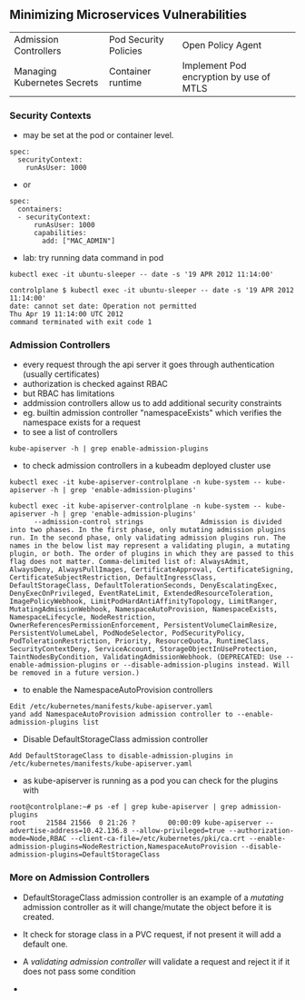 ## Minimizing Microservices Vulnerabilities

|  |  |  |
| ---- | ---- | ---- |
| Admission Controllers | Pod Security Policies | Open Policy Agent | 
| Managing Kubernetes Secrets | Container runtime | Implement Pod encryption by use of MTLS | 


### Security Contexts

- may be set at the pod or container level. 
```
spec:
  securityContext:
    runAsUser: 1000
```
- or
```
spec:
  containers:
  - securityContext:
      runAsUser: 1000
      capabilities:
        add: ["MAC_ADMIN"]
```
- lab: try running data command in pod
```
kubectl exec -it ubuntu-sleeper -- date -s '19 APR 2012 11:14:00'

controlplane $ kubectl exec -it ubuntu-sleeper -- date -s '19 APR 2012 11:14:00'
date: cannot set date: Operation not permitted
Thu Apr 19 11:14:00 UTC 2012
command terminated with exit code 1
```

### Admission Controllers

- every request through the api server it goes through authentication (usually certificates) 
- authorization is checked against RBAC
- but RBAC has limitations
- addmission controllers allow us to add additional security constraints
- eg. builtin admission controller "namespaceExists" which verifies the namespace exists for a request
- to see a list of controllers
```
kube-apiserver -h | grep enable-admission-plugins
```
- to check admission controllers in a kubeadm deployed cluster use
```
kubectl exec -it kube-apiserver-controlplane -n kube-system -- kube-apiserver -h | grep 'enable-admission-plugins'

kubectl exec -it kube-apiserver-controlplane -n kube-system -- kube-apiserver -h | grep 'enable-admission-plugins'
      --admission-control strings              Admission is divided into two phases. In the first phase, only mutating admission plugins run. In the second phase, only validating admission plugins run. The names in the below list may represent a validating plugin, a mutating plugin, or both. The order of plugins in which they are passed to this flag does not matter. Comma-delimited list of: AlwaysAdmit, AlwaysDeny, AlwaysPullImages, CertificateApproval, CertificateSigning, CertificateSubjectRestriction, DefaultIngressClass, DefaultStorageClass, DefaultTolerationSeconds, DenyEscalatingExec, DenyExecOnPrivileged, EventRateLimit, ExtendedResourceToleration, ImagePolicyWebhook, LimitPodHardAntiAffinityTopology, LimitRanger, MutatingAdmissionWebhook, NamespaceAutoProvision, NamespaceExists, NamespaceLifecycle, NodeRestriction, OwnerReferencesPermissionEnforcement, PersistentVolumeClaimResize, PersistentVolumeLabel, PodNodeSelector, PodSecurityPolicy, PodTolerationRestriction, Priority, ResourceQuota, RuntimeClass, SecurityContextDeny, ServiceAccount, StorageObjectInUseProtection, TaintNodesByCondition, ValidatingAdmissionWebhook. (DEPRECATED: Use --enable-admission-plugins or --disable-admission-plugins instead. Will be removed in a future version.)
```
- to enable the NamespaceAutoProvision controllers
```
Edit /etc/kubernetes/manifests/kube-apiserver.yaml 
yand add NamespaceAutoProvision admission controller to --enable-admission-plugins list
```
- Disable DefaultStorageClass admission controller
```
Add DefaultStorageClass to disable-admission-plugins in /etc/kubernetes/manifests/kube-apiserver.yaml
```
- as kube-apiserver is running as a pod you can check for the plugins with 
```
root@controlplane:~# ps -ef | grep kube-apiserver | grep admission-plugins
root     21584 21566  0 21:26 ?        00:00:09 kube-apiserver --advertise-address=10.42.136.8 --allow-privileged=true --authorization-mode=Node,RBAC --client-ca-file=/etc/kubernetes/pki/ca.crt --enable-admission-plugins=NodeRestriction,NamespaceAutoProvision --disable-admission-plugins=DefaultStorageClass
```

### More on Admission Controllers

- DefaultStorageClass admission controller is an example of a *mutating* admission controller as it will change/mutate the object before it is created.
- It check for storage class in a PVC request, if not present it will add a default one.
- A *validating admission controller* will validate a request and reject it if it does not pass some condition

- 
